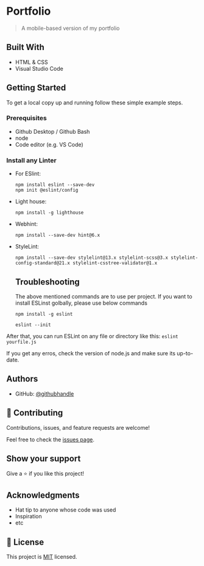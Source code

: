 # Portfolio

> A mobile-based version of my portfolio 


## Built With

- HTML & CSS
- Visual Studio Code

## Getting Started

To get a local copy up and running follow these simple example steps.

### Prerequisites
- Github Desktop / Github Bash 
- node
- Code editor (e.g. VS Code)
### Install any Linter

- For ESlint:

  ```npm install eslint --save-dev``` <br />
  ```npm init @eslint/config```


- Light house:

  ```npm install -g lighthouse```

- Webhint:

  ```npm install --save-dev hint@6.x```

- StyleLint:

  ```npm install --save-dev stylelint@13.x stylelint-scss@3.x stylelint-config-standard@21.x stylelint-csstree-validator@1.x```

  ## Troubleshooting
  The above mentioned commands are to use per project. If you want to install ESLinst golbally, please use below commands

    ```npm install -g eslint```<br />


     ```eslint --init```

After that, you can run ESLint on any file or directory like this:
    ```eslint yourfile.js```

If you get any erros, check the version of node.js and make sure its up-to-date.
## Authors

- GitHub: [@githubhandle](https://github.com/Maria18000)

## 🤝 Contributing

Contributions, issues, and feature requests are welcome!

Feel free to check the [issues page](../../issues/).

## Show your support

Give a ⭐️ if you like this project!

## Acknowledgments

- Hat tip to anyone whose code was used
- Inspiration
- etc

## 📝 License

This project is [MIT](./MIT.md) licensed.

